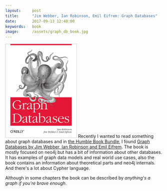 ```yaml
---
layout:     post
title:      "Jim Webber, Ian Robinson, Emil Eifrem: Graph Databases"
date:       2017-09-13 12:40:00
keywords:   book
image:      /assets/graph_db_book.jpg
---
```


![book cover white](/assets/graph_db_book.jpg) Recently I wanted to read
something about graph databases and in [the Humble Book Bundle](https://www.humblebundle.com/books/data-science-books),
I found [Graph Databases by Jim Webber, Ian Robinson and Emil Eifrem](http://shop.oreilly.com/product/0636920028246.do).
The book is mostly focused on neo4j but has a bit of information about
other databases. It has examples of graph data models and real world use
cases, also the book contains an information about theoretical parts
and neo4j internals. And there's a lot about Cypher language. 

Although in some chapters the book can be described by *anything's a graph if
you're brave enough*.

